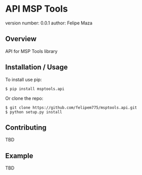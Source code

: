 API MSP Tools
===============================

version number: 0.0.1
author: Felipe Maza

Overview
--------

API for MSP Tools library

Installation / Usage
--------------------

To install use pip:

    $ pip install msptools.api


Or clone the repo:

    $ git clone https://github.com/felipem775/msptools.api.git
    $ python setup.py install
    
Contributing
------------

TBD

Example
-------

TBD